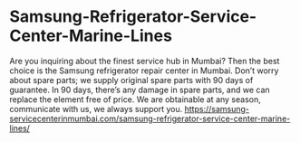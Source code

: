 # Samsung-Refrigerator-Service-Center-Marine-Lines
Are you inquiring about the finest service hub in Mumbai? Then the best choice is the Samsung refrigerator repair center in Mumbai. Don’t worry about spare parts; we supply original spare parts with 90 days of guarantee. In 90 days, there’s any damage in spare parts, and we can replace the element free of price. We are obtainable at any season, communicate with us, we always support you. https://samsung-servicecenterinmumbai.com/samsung-refrigerator-service-center-marine-lines/
